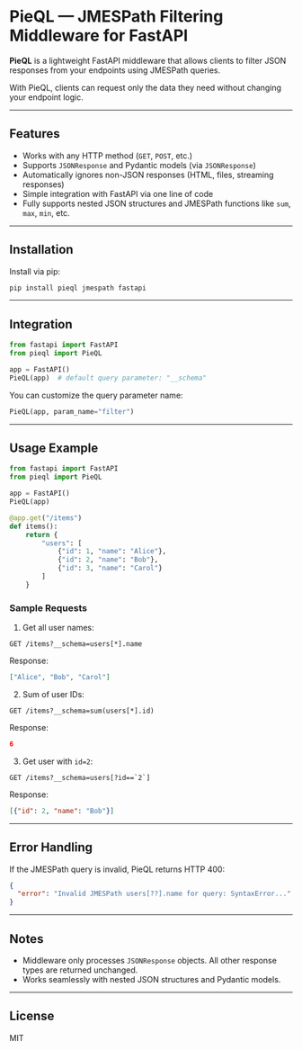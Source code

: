 
# PieQL — JMESPath Filtering Middleware for FastAPI

**PieQL** is a lightweight FastAPI middleware that allows clients to filter JSON responses from your endpoints using JMESPath queries.  

With PieQL, clients can request only the data they need without changing your endpoint logic.

---

## Features

- Works with any HTTP method (`GET`, `POST`, etc.)
- Supports `JSONResponse` and Pydantic models (via `JSONResponse`)
- Automatically ignores non-JSON responses (HTML, files, streaming responses)
- Simple integration with FastAPI via one line of code
- Fully supports nested JSON structures and JMESPath functions like `sum`, `max`, `min`, etc.

---

## Installation

Install via pip:

```bash
pip install pieql jmespath fastapi
````

---

## Integration

```python
from fastapi import FastAPI
from pieql import PieQL

app = FastAPI()
PieQL(app)  # default query parameter: "__schema"
```

You can customize the query parameter name:

```python
PieQL(app, param_name="filter")
```

---

## Usage Example

```python
from fastapi import FastAPI
from pieql import PieQL

app = FastAPI()
PieQL(app)

@app.get("/items")
def items():
    return {
        "users": [
            {"id": 1, "name": "Alice"},
            {"id": 2, "name": "Bob"},
            {"id": 3, "name": "Carol"}
        ]
    }
```

### Sample Requests

1. Get all user names:

```
GET /items?__schema=users[*].name
```

Response:

```json
["Alice", "Bob", "Carol"]
```

2. Sum of user IDs:

```
GET /items?__schema=sum(users[*].id)
```

Response:

```json
6
```

3. Get user with `id=2`:

```
GET /items?__schema=users[?id==`2`]
```

Response:

```json
[{"id": 2, "name": "Bob"}]
```

---

## Error Handling

If the JMESPath query is invalid, PieQL returns HTTP 400:

```json
{
  "error": "Invalid JMESPath users[??].name for query: SyntaxError..."
}
```

---

## Notes

* Middleware only processes `JSONResponse` objects. All other response types are returned unchanged.
* Works seamlessly with nested JSON structures and Pydantic models.

---

## License

MIT


